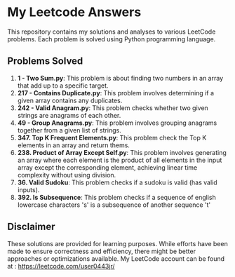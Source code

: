 # My Leetcode Answers
This repository contains my solutions and analyses to various LeetCode problems. Each problem is solved using Python programming language. 

## Problems Solved
1. **1 - Two Sum.py**: This problem is about finding two numbers in an array that add up to a specific target.
2. **217 - Contains Duplicate.py**: This problem involves determining if a given array contains any duplicates.
3. **242 - Valid Anagram.py**: This problem checks whether two given strings are anagrams of each other.
4. **49 - Group Anagrams.py**: This problem involves grouping anagrams together from a given list of strings.
5. **347. Top K Frequent Elements.py**: This problem check the Top K elements in an array and return thems.
6. **238. Product of Array Except Self.py**: This problem involves generating an array where each element is the product of all elements in the input array except the corresponding element, achieving linear time complexity without using division.
7. **36. Valid Sudoku**: This problem checks if a sudoku is valid (has valid inputs).
8. **392. Is Subsequence**: This problem checks if a sequence of english lowercase characters 's' is a subsequence of another sequence 't'


## Disclaimer
These solutions are provided for learning purposes. While efforts have been made to ensure correctness and efficiency, there might be better approaches or optimizations available.
My LeetCode account can be found at : https://leetcode.com/user0443jr/
